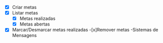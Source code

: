 -[x] Criar metas
-[x] Listar metas
   -[x] Metas realizadas
    -[x] Metas abertas
-[x] Marcar/Desmarcar metas realizadas
-[x]Remover metas
-Sistemas de Mensagens
